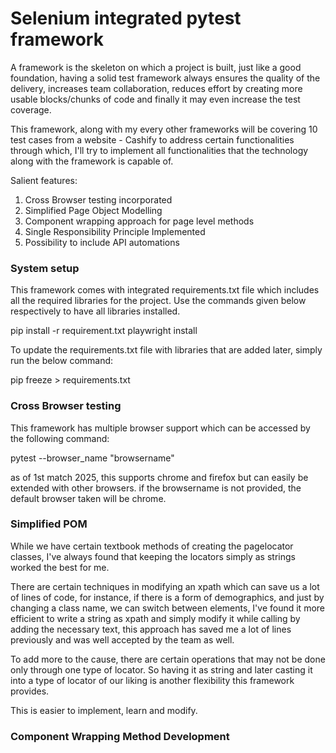 # Selenium integrated pytest framework

A framework is the skeleton on which a project is built, just like a good foundation, having 
a solid test framework always ensures the quality of the delivery, increases team collaboration, reduces effort
by creating more usable blocks/chunks of code and finally it may even increase the test coverage.

This framework, along with my every other frameworks will be covering 10 test cases from a website - Cashify to
address certain functionalities through which, I'll try to implement all functionalities that the technology along with 
the framework is capable of.

Salient features:
1. Cross Browser testing incorporated
2. Simplified Page Object Modelling
3. Component wrapping approach for page level methods
4. Single Responsibility Principle Implemented
5. Possibility to include API automations

### System setup

This framework comes with integrated requirements.txt file which includes all the required libraries for the project.
Use the commands given below respectively to have all libraries installed.

pip install -r requirement.txt
playwright install

To update the requirements.txt file with libraries that are added later, simply run the below command:

pip freeze > requirements.txt

### Cross Browser testing 

This framework has multiple browser support which can be accessed by the following command:

pytest --browser_name "browsername"

as of 1st match 2025, this supports chrome and firefox but can easily be extended with other browsers.
if the browsername is not provided, the default browser taken will be chrome.


### Simplified POM

While we have certain textbook methods of creating the pagelocator classes, I've always found that keeping the locators 
simply as strings worked the best for me.

There are certain techniques in modifying an xpath which can save us a lot of lines of code, for instance, if there is a
form of demographics, and just by changing a class name, we can switch between elements,
I've found it more efficient to write a string as xpath and simply modify it while calling by adding the necessary text, 
this approach has saved me a lot of lines previously and was well accepted by the team as well.

To add more to the cause, there are certain operations that may not be done only through one type of locator. So having it as
string and later casting it into a type of locator of our liking is another flexibility
this framework provides.

This is easier to implement, learn and modify.

### Component Wrapping Method Development

